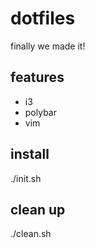 # dotfiles

finally we made it!

## features

 * i3
 * polybar
 * vim

## install

./init.sh

## clean up

./clean.sh
